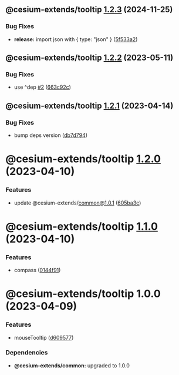 ## @cesium-extends/tooltip [1.2.3](https://github.com/hongfaqiu/cesium-extends/compare/@cesium-extends/tooltip@1.2.2...@cesium-extends/tooltip@1.2.3) (2024-11-25)


### Bug Fixes

* **release:** import json with { type: "json" } ([5f533a2](https://github.com/hongfaqiu/cesium-extends/commit/5f533a2ea9b3864c2f70a52f6a55a5514440e133))

## @cesium-extends/tooltip [1.2.2](https://github.com/hongfaqiu/cesium-extends/compare/@cesium-extends/tooltip@1.2.1...@cesium-extends/tooltip@1.2.2) (2023-05-11)

### Bug Fixes

- use ^dep [#2](https://github.com/hongfaqiu/cesium-extends/issues/2) ([663c92c](https://github.com/hongfaqiu/cesium-extends/commit/663c92c0718c12174f45305a3b18d9fadcaf4ba2))

## @cesium-extends/tooltip [1.2.1](https://github.com/hongfaqiu/cesium-extends/compare/@cesium-extends/tooltip@1.2.0...@cesium-extends/tooltip@1.2.1) (2023-04-14)

### Bug Fixes

- bump deps version ([db7d794](https://github.com/hongfaqiu/cesium-extends/commit/db7d7947d13e82b85387a6c72b6a8c095aca62ec))

# @cesium-extends/tooltip [1.2.0](https://github.com/hongfaqiu/cesium-extends/compare/@cesium-extends/tooltip@1.1.0...@cesium-extends/tooltip@1.2.0) (2023-04-10)

### Features

- update @cesium-extends/common@1.0.1 ([605ba3c](https://github.com/hongfaqiu/cesium-extends/commit/605ba3c4995f548381aa573c4f18926ef8b7e7fb))

# @cesium-extends/tooltip [1.1.0](https://github.com/hongfaqiu/cesium-extends/compare/@cesium-extends/tooltip@1.0.0...@cesium-extends/tooltip@1.1.0) (2023-04-10)

### Features

- compass ([0144f91](https://github.com/hongfaqiu/cesium-extends/commit/0144f919fc1e269554b6780bc1f601555ff72f98))

# @cesium-extends/tooltip 1.0.0 (2023-04-09)

### Features

- mouseTooltip ([d609577](https://github.com/hongfaqiu/cesium-extends/commit/d609577014bd20596a63424cab6c0eaf3973134f))

### Dependencies

- **@cesium-extends/common:** upgraded to 1.0.0

